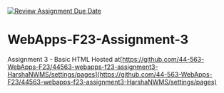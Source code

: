 [![Review Assignment Due Date](https://classroom.github.com/assets/deadline-readme-button-24ddc0f5d75046c5622901739e7c5dd533143b0c8e959d652212380cedb1ea36.svg)](https://classroom.github.com/a/q2-Q7VCy)
# WebApps-F23-Assignment-3
Assignment 3 - Basic HTML
Hosted at[https://github.com/44-563-WebApps-F23/44563-webapps-f23-assignment3-HarshaNWMS/settings/pages](https://github.com/44-563-WebApps-F23/44563-webapps-f23-assignment3-HarshaNWMS/settings/pages)
